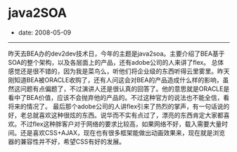 # java2SOA

- date: 2008-05-09

--------------------------


昨天去BEA办的dev2dev技术日，今年的主题是java2soa。主要介绍了BEA基于SOA的整个架构，以及各层面上的产品，还有adobe公司的人来讲了flex。
总体感觉还是很不错的，因为我是菜鸟么，听他们将企业级的东西听得云里雾里。昨天刚知道BEA被ORACLE收购了，还有人问这会对BEA的产品造成什么样的影响，虽然这问题有点偏题了，不过演讲人还是很认真的回答了。他的意思就是ORACLE是看中了BEA价值，应该不会抛弃他的产品的。不过这种官方的说法也不能全信，看将来的情况了。
最后那个adobe公司的人讲flex引来了热烈的掌声，有一句话说的好，老总就喜欢这种很炫的东西。说华而不实有点过了，漂亮的东西肯定大家都喜欢。不过flex这种胖客户对于网络的要求比较高，如果网络不好，载入需要大量时间。还是喜欢CSS+AJAX，现在也有很多框架能做出动画效果来，现在就是浏览器的兼容性并不好，希望CSS有好的发展。
